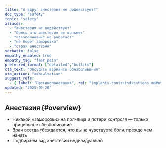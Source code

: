 ```yaml
---
title: "А вдруг анестезия не подействует?"
doc_type: "safety"
topic: "safety"
aliases:
  - "анестезия не подействует"
  - "боюсь что анестезия не возьмет"
  - "обезболивание не работает"
  - "не берет заморозка"
  - "страх анестезии"
verbatim: false
empathy_enabled: true
empathy_tag: "fear_pain"
preferred_format: ["detailed","bullets"]
cta_text: "Обсудить варианты обезболивания"
cta_action: "consultation"
suggest_refs:
  - { label: "Противопоказания", ref: "implants-contraindications.md#overview" }
updated: "2025-09-20"
---
```


## Анестезия {#overview}
- Никакой «заморозки» на пол-лица и потери контроля — только прицельное обезболивание  
- Врач всегда убеждается, что вы не чувствуете боли, прежде чем начать  
- Подбираем вид анестезии индивидуально  
